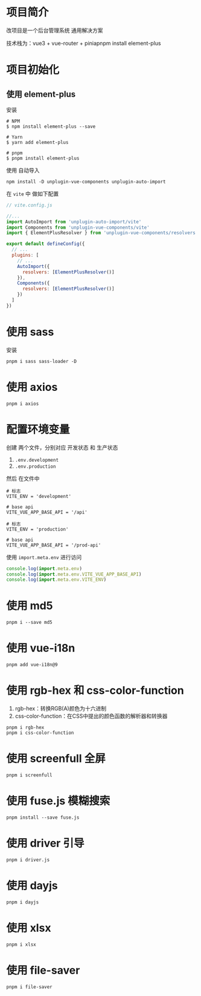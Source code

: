 # 项目简介

改项目是一个后台管理系统 通用解决方案

技术栈为：vue3 + vue-router + piniapnpm install element-plus

# 项目初始化

## 使用 element-plus

安装

```shell
# NPM
$ npm install element-plus --save

# Yarn
$ yarn add element-plus

# pnpm
$ pnpm install element-plus
```

使用 自动导入

```shell
npm install -D unplugin-vue-components unplugin-auto-import
```

在 `vite` 中 做如下配置

```js
// vite.config.js

//...
import AutoImport from 'unplugin-auto-import/vite'
import Components from 'unplugin-vue-components/vite'
import { ElementPlusResolver } from 'unplugin-vue-components/resolvers'

export default defineConfig({
  // ...
  plugins: [
    // ...
    AutoImport({
      resolvers: [ElementPlusResolver()]
    }),
    Components({
      resolvers: [ElementPlusResolver()]
    })
  ]
})
```

# 使用 sass

安装

```shell
pnpm i sass sass-loader -D
```

# 使用 axios

```shell
pnpm i axios
```

# 配置环境变量

创建 两个文件，分别对应 开发状态 和 生产状态

1. `.env.development`
2. `.env.production`

然后 在文件中

```shell
# 标志
VITE_ENV = 'development'

# base api
VITE_VUE_APP_BASE_API = '/api'
```

```shell
# 标志
VITE_ENV = 'production'

# base api
VITE_VUE_APP_BASE_API = '/prod-api'
```

使用 `import.meta.env` 进行访问

```js
console.log(import.meta.env)
console.log(import.meta.env.VITE_VUE_APP_BASE_API)
console.log(import.meta.env.VITE_ENV)
```

# 使用 md5

```shell
pnpm i --save md5
```

# 使用 vue-i18n

```shell
pnpm add vue-i18n@9
```

# 使用 rgb-hex 和 css-color-function

1. rgb-hex：转换RGB(A)颜色为十六进制
2. css-color-function：在CSS中提出的颜色函数的解析器和转换器

```shell
pnpm i rgb-hex
pnpm i css-color-function
```

# 使用 screenfull 全屏

```shell
pnpm i screenfull
```

# 使用 fuse.js 模糊搜索

```shell
pnpm install --save fuse.js
```

# 使用 driver 引导

```shell
pnpm i driver.js
```

# 使用 dayjs

```shell
pnpm i dayjs
```

# 使用 xlsx

```shell
pnpm i xlsx

```

# 使用 file-saver

```shell
pnpm i file-saver
```
